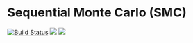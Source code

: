 # Sequential Monte Carlo (SMC)
[![Build Status](https://travis-ci.org/FRBNY-DSGE/SMC.jl.svg)](https://travis-ci.org/FRBNY-DSGE/SMC.jl)
[![](https://img.shields.io/badge/docs-stable-blue.svg)](https://FRBNY-DSGE.github.io/SMC.jl/stable)
[![](https://img.shields.io/badge/docs-latest-blue.svg)](https://FRBNY-DSGE.github.io/SMC.jl/latest)
